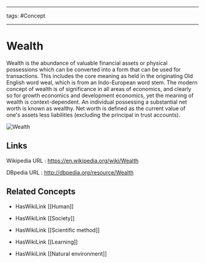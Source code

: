




---

tags: #Concept

---
# Wealth


Wealth is the abundance of valuable financial assets or physical possessions which can be converted into a form that can be used for transactions. This includes the core meaning as held in the originating Old English word weal, which is from an Indo-European word stem. The modern concept of wealth is of significance in all areas of economics, and clearly so for growth economics and development economics, yet the meaning of wealth is context-dependent. An individual possessing a substantial net worth is known as wealthy. Net worth is defined as the current value of one's assets less liabilities (excluding the principal in trust accounts).

![Wealth](http://commons.wikimedia.org/wiki/Special:FilePath/Total_wealth_per_capita,_1,_OWID.svg?width=300)


## Links


Wikipedia URL : https://en.wikipedia.org/wiki/Wealth

DBpedia URL : http://dbpedia.org/resource/Wealth


## Related Concepts


- HasWikiLink [[Human]]

- HasWikiLink [[Society]]

- HasWikiLink [[Scientific method]]

- HasWikiLink [[Learning]]

- HasWikiLink [[Natural environment]]